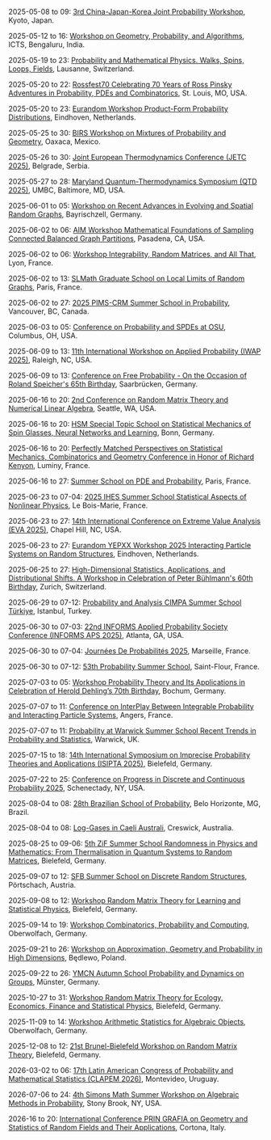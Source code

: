 2025-05-08 to 09: [3rd China-Japan-Korea Joint Probability Workshop](https://www.kurims.kyoto-u.ac.jp/~croydon/CJK3.html), Kyoto, Japan.

2025-05-12 to 16: [Workshop on Geometry, Probability, and Algorithms](https://www.icts.res.in/discussion-meeting/gpa25), ICTS, Bengaluru, India.

2025-05-19 to 23: [Probability and Mathematical Physics. Walks, Spins, Loops, Fields](https://bernoulli.epfl.ch/programs/probability-and-mathematical-physics-walks-spins-loops-fields/), Lausanne, Switzerland.

2025-05-20 to 22: [Rossfest70 Celebrating 70 Years of Ross Pinsky Adventures in Probability, PDEs and Combinatorics](https://sites.google.com/slu.edu/rossfest/), St. Louis, MO, USA.

2025-05-20 to 23: [Eurandom Workshop Product-Form Probability Distributions](https://www.eurandom.tue.nl/event/product-form-probability-distributions/), Eindhoven, Netherlands.

2025-05-25 to 30: [BIRS Workshop on Mixtures of Probability and Geometry](https://www.birs.ca/events/2025/5-day-workshops/25w5361), Oaxaca, Mexico.

2025-05-26 to 30: [Joint European Thermodynamics Conference (JETC 2025)](https://mi.sanu.ac.rs/JETC2025), Belgrade, Serbia.

2025-05-27 to 28: [Maryland Quantum-Thermodynamics Symposium (QTD 2025)](https://qtd-hub.umd.edu/event/symposium-2025), UMBC, Baltimore, MD, USA.

2025-06-01 to 05: [Workshop on Recent Advances in Evolving and Spatial Random Graphs](https://sites.google.com/view/bas-lodewijks/workshop-evolving-and-spatial-random-graphs), Bayrischzell, Germany.

2025-06-02 to 06: [AIM Workshop Mathematical Foundations of Sampling Connected Balanced Graph Partitions](https://aimath.org/workshops/upcoming/connectedbalanced/), Pasadena, CA, USA.

2025-06-02 to 06: [Workshop Integrability, Random Matrices, and All That](https://perso.ens-lyon.fr/alex.simon/PIICQ/PIICQ_2025.php), Lyon, France.

2025-06-02 to 13: [SLMath Graduate School on Local Limits of Random Graphs](https://www.slmath.org/summer-schools/1099), Paris, France.

2025-06-02 to 27: [2025 PIMS-CRM Summer School in Probability](https://www.slmath.org/summer-schools/1071), Vancouver, BC, Canada.

2025-06-03 to 05: [Conference on Probability and SPDEs at OSU](https://u.osu.edu/spdeworkshop/), Columbus, OH, USA.

2025-06-09 to 13: [11th International Workshop on Applied Probability (IWAP 2025)](https://imstat.org/meetings-calendar/international-workshop-on-applied-probability-iwap-2025/), Raleigh, NC, USA.

2025-06-09 to 13: [Conference on Free Probability - On the Occasion of Roland Speicher's 65th Birthday](https://www.uni-saarland.de/lehrstuhl/weber-moritz/research/roland65.html), Saarbrücken, Germany.

2025-06-16 to 20: [2nd Conference on Random Matrix Theory and Numerical Linear Algebra](https://faculty.washington.edu/trogdon/RMT+NLA_II/), Seattle, WA, USA.

2025-06-16 to 20: [HSM Special Topic School on Statistical Mechanics of Spin Glasses, Neural Networks and Learning](https://www.mathematics.uni-bonn.de/hsm-school/programs/schools/hsm-special-topic-schools/sts-statistical-mechanics), Bonn, Germany.

2025-06-16 to 20: [Perfectly Matched Perspectives on Statistical Mechanics, Combinatorics and Geometry Conference in Honor of Richard Kenyon](https://dimers.science/events/rick61/), Luminy, France.

2025-06-16 to 27: [Summer School on PDE and Probability](https://indico.math.cnrs.fr/event/13554/), Paris, France.

2025-06-23 to 07-04: [2025 IHES Summer School Statistical Aspects of Nonlinear Physics](https://indico.math.cnrs.fr/event/12319/), Le Bois-Marie, France.

2025-06-23 to 27: [14th International Conference on Extreme Value Analysis (EVA 2025)](https://eva2025.unc.edu), Chapel Hill, NC, USA.

2025-06-23 to 27: [Eurandom YEPXX Workshop 2025 Interacting Particle Systems on Random Structures](https://www.eurandom.tue.nl/event/yepxx-interacting-particle-systems-on-random-structures/), Eindhoven, Netherlands.

2025-06-25 to 27: [High-Dimensional Statistics, Applications, and Distributional Shifts. A Workshop in Celebration of Peter Bühlmann's 60th Birthday](https://math.ethz.ch/fim/activities/conferences/High-dimensional-statistics-applications-and-distributional-shifts.html), Zurich, Switzerland.

2025-06-29 to 07-12: [Probability and Analysis CIMPA Summer School Türkiye](https://sites.google.com/view/probability-appliedanalysis/home/), Istanbul, Turkey.

2025-06-30 to 07-03: [22nd INFORMS Applied Probability Society Conference (INFORMS APS 2025)](https://informs-aps.isye.gatech.edu), Atlanta, GA, USA.

2025-06-30 to 07-04: [Journées De Probabilités 2025](https://www.i2m.univ-amu.fr/en/journee-de-proba-2025/), Marseille, France.

2025-06-30 to 07-12: [53th Probability Summer School](https://lmbp.uca.fr/stflour/stflour-en.php), Saint-Flour, France.

2025-07-03 to 05: [Workshop Probability Theory and Its Applications in Celebration of Herold Dehling’s 70th Birthday](https://sites.google.com/view/workshop-prob-and-apps-2025), Bochum, Germany.

2025-07-07 to 11: [Conference on InterPlay Between Integrable Probability and Interacting Particle Systems](https://sites.google.com/view/ip3-angers/), Angers, France.

2025-07-07 to 11: [Probability at Warwick Summer School Recent Trends in Probability and Statistics](https://warwick.ac.uk/fac/sci/statistics/news/patw_summer_school/), Warwick, UK.

2025-07-15 to 18: [14th International Symposium on Imprecise Probability Theories and Applications (ISIPTA 2025)](https://isipta25.sipta.org/), Bielefeld, Germany.

2025-07-22 to 25: [Conference on Progress in Discrete and Continuous Probability 2025](https://www.math.union.edu/~marianop/ProbabilityConference2025/ProgressDiscContProb2025.html), Schenectady, NY, USA.

2025-08-04 to 08: [28th Brazilian School of Probability](https://sites.google.com/view/ebp2025), Belo Horizonte, MG, Brazil.

2025-08-04 to 08: [Log-Gases in Caeli Australi](https://lica2025.github.io/), Creswick, Australia.

2025-08-25 to 09-06: [5th ZiF Summer School Randomness in Physics and Mathematics: From Thermalisation in Quantum Systems to Random Matrices](https://indico.physik.uni-bielefeld.de/event/220/), Bielefeld, Germany.

2025-09-07 to 12: [SFB Summer School on Discrete Random Structures](https://sfbrandom.univie.ac.at/events/sfb-summer-school-2025/), Pörtschach, Austria.

2025-09-08 to 12: [Workshop Random Matrix Theory for Learning and Statistical Physics](https://www.uni-bielefeld.de/einrichtungen/zif/groups/ongoing/matrices/), Bielefeld, Germany.

2025-09-14 to 19: [Workshop Combinatorics, Probability and Computing](https://www.mfo.de/occasion/2538/www_view), Oberwolfach, Germany.

2025-09-21 to 26: [Workshop on Approximation, Geometry and Probability in High Dimensions](https://sites.google.com/impan.pl/high-dimensions/), Będlewo, Poland.

2025-09-22 to 26: [YMCN Autumn School Probability and Dynamics on Groups](https://www.uni-muenster.de/MathematicsMuenster/events/2025/probdyn-on-groups.shtml), Münster, Germany.

2025-10-27 to 31: [Workshop Random Matrix Theory for Ecology, Economics, Finance and Statistical Physics](https://www.uni-bielefeld.de/einrichtungen/zif/groups/ongoing/matrices/), Bielefeld, Germany.

2025-11-09 to 14: [Workshop Arithmetic Statistics for Algebraic Objects](https://www.mfo.de/occasion/2546/www_view), Oberwolfach, Germany.

2025-12-08 to 12: [21st Brunel-Bielefeld Workshop on Random Matrix Theory](https://www.uni-bielefeld.de/einrichtungen/zif/groups/ongoing/matrices/), Bielefeld, Germany.

2026-03-02 to 06: [17th Latin American Congress of Probability and Mathematical Statistics (CLAPEM 2026)](https://clapem17.cmat.edu.uy), Montevideo, Uruguay.

2026-07-06 to 24: [4th Simons Math Summer Workshop on Algebraic Methods in Probability](https://scgp.stonybrook.edu/archives/45985), Stony Brook, NY, USA.

2026-16 to 20: [International Conference PRIN GRAFIA on Geometry and Statistics of Random Fields and Their Applications](https://sites.google.com/unimib.it/prin2022grafia/conference), Cortona, Italy.

